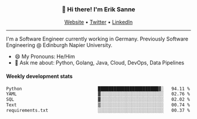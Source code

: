 <h3 align="center">👋 Hi there! I'm Erik Sanne</h3>
<p align="center">
  <a href="https://eriksanne.com">Website</a> •
  <a href="https://twitter.com/ErikKonradSanne">Twitter</a> •
  <a href="https://www.linkedin.com/in/eriksanne/">LinkedIn</a>
</p>

---
I'm a Software Engineer currently working in Germany. Previously Software Engineering @ Edinburgh Napier University.

- 😄 My Pronouns: He/Him
- 💬 Ask me about: Python, Golang, Java, Cloud, DevOps, Data Pipelines

<h4>Weekly development stats</h4>
<!--START_SECTION:waka-->

```txt
Python                             ███████████████████████▓░   94.11 %
YAML                               ▓░░░░░░░░░░░░░░░░░░░░░░░░   02.76 %
SQL                                ▓░░░░░░░░░░░░░░░░░░░░░░░░   02.02 %
Text                               ▒░░░░░░░░░░░░░░░░░░░░░░░░   00.74 %
requirements.txt                   ░░░░░░░░░░░░░░░░░░░░░░░░░   00.37 %
```

<!--END_SECTION:waka-->
